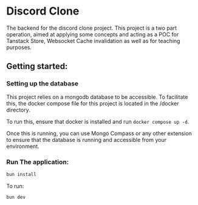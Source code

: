 # Discord Clone
The backend for the discord clone project. This project is a two part operation, aimed at applying some concepts and acting
as a POC for Tanstack Store, Websocket Cache invalidation as well as for teaching purposes.

## Getting started:

### Setting up the database
This project relies on a mongodb database to be accessible. To facilitate this, the docker compose file for this project is located in the /docker directory.

To run this, ensure that docker is installed and run `docker compose up -d`.

Once this is running, you can use Mongo Compass or any other extension to ensure that the database is running and accessible from your environment.

### Run The application:

```bash
bun install
```

To run:

```bash
bun dev
```

